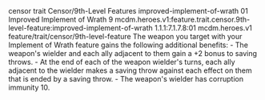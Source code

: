 <ability>
  <metadata>
    <class>censor</class>
    <feature_type>trait</feature_type>
    <file_dpath>Censor/9th-Level Features</file_dpath>
    <item_id>improved-implement-of-wrath</item_id>
    <item_index>01</item_index>
    <item_name>Improved Implement of Wrath</item_name>
    <level>9</level>
    <scc>mcdm.heroes.v1:feature.trait.censor.9th-level-feature:improved-implement-of-wrath</scc>
    <scdc>1.1.1:7.1.7.8:01</scdc>
    <source>mcdm.heroes.v1</source>
    <type>feature/trait/censor/9th-level-feature</type>
  </metadata>
  <effects>
    <effect type="mundane">The weapon you target with your Implement of Wrath feature gains the following additional benefits:
- The weapon&apos;s wielder and each ally adjacent to them gain a +2 bonus to saving throws.
- At the end of each of the weapon wielder&apos;s turns, each ally adjacent to the wielder makes a saving throw against each effect on them that is ended by a saving throw.
- The weapon&apos;s wielder has corruption immunity 10.</effect>
  </effects>
</ability>
